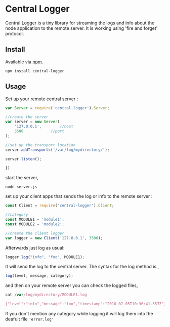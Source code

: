 # Central Logger
Central Logger is a tiny library for streaming the logs and info about the node application to the remote server. It is working using 'fire and forget' protocol.
## Install
Available via <a href="http://example.com/" title="Title">npm</a>.
```
npm install central-logger
````
## Usage
Set up your remote central server :
```js
var Server = require('central-logger').Server;

//create the server
var server = new Server(
	'127.0.0.1', 		//host
    3500			//port
);

//set up the transport location
server.addTransports('/var/log/mydirectory/');

server.listen();

})
```

start the server,

```
node server.js
```

set up your client apps that sends the log or info to the remote server :
```js
const Client = require('central-logger').Client;

//category
const MODULE1 = 'module1';
const MODULE2 = 'module2';

//create the client logger
var logger = new Client('127.0.0.1', 3500);

```

Afterwards just log as usual:

```js
logger.log("info", "foo", MODULE1);
```
It will send the log to the central server. 
The syntax for the log method is ,
```js
log(level, message, category);
```

and then on your remote server you can check the logged files,
```js
cat /var/log/mydirectory/MODULE1.log

{"level":"info","message":"foo","timestamp":"2018-07-05T10:36:41.357Z"}
```
If you don't mention any category while logging it will log them into the deafult file <code>'error.log'</code>